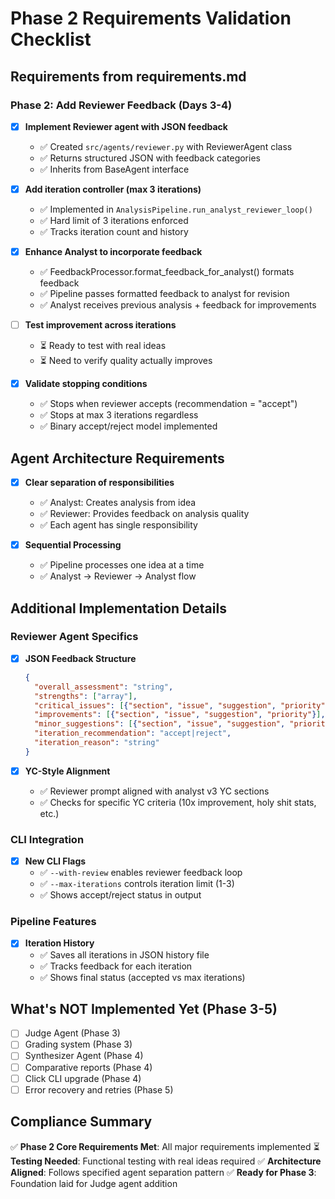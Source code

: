 # Phase 2 Requirements Validation Checklist

## Requirements from requirements.md

### Phase 2: Add Reviewer Feedback (Days 3-4)

- [x] **Implement Reviewer agent with JSON feedback**
  - ✅ Created `src/agents/reviewer.py` with ReviewerAgent class
  - ✅ Returns structured JSON with feedback categories
  - ✅ Inherits from BaseAgent interface

- [x] **Add iteration controller (max 3 iterations)**
  - ✅ Implemented in `AnalysisPipeline.run_analyst_reviewer_loop()`
  - ✅ Hard limit of 3 iterations enforced
  - ✅ Tracks iteration count and history

- [x] **Enhance Analyst to incorporate feedback**
  - ✅ FeedbackProcessor.format_feedback_for_analyst() formats feedback
  - ✅ Pipeline passes formatted feedback to analyst for revision
  - ✅ Analyst receives previous analysis + feedback for improvements

- [ ] **Test improvement across iterations**
  - ⏳ Ready to test with real ideas
  - ⏳ Need to verify quality actually improves

- [x] **Validate stopping conditions**
  - ✅ Stops when reviewer accepts (recommendation = "accept")
  - ✅ Stops at max 3 iterations regardless
  - ✅ Binary accept/reject model implemented

## Agent Architecture Requirements

- [x] **Clear separation of responsibilities**
  - ✅ Analyst: Creates analysis from idea
  - ✅ Reviewer: Provides feedback on analysis quality
  - ✅ Each agent has single responsibility

- [x] **Sequential Processing**
  - ✅ Pipeline processes one idea at a time
  - ✅ Analyst → Reviewer → Analyst flow

## Additional Implementation Details

### Reviewer Agent Specifics

- [x] **JSON Feedback Structure**

  ```json
  {
    "overall_assessment": "string",
    "strengths": ["array"],
    "critical_issues": [{"section", "issue", "suggestion", "priority"}],
    "improvements": [{"section", "issue", "suggestion", "priority"}],
    "minor_suggestions": [{"section", "issue", "suggestion", "priority"}],
    "iteration_recommendation": "accept|reject",
    "iteration_reason": "string"
  }
  ```

- [x] **YC-Style Alignment**
  - ✅ Reviewer prompt aligned with analyst v3 YC sections
  - ✅ Checks for specific YC criteria (10x improvement, holy shit stats, etc.)

### CLI Integration

- [x] **New CLI Flags**
  - ✅ `--with-review` enables reviewer feedback loop
  - ✅ `--max-iterations` controls iteration limit (1-3)
  - ✅ Shows accept/reject status in output

### Pipeline Features

- [x] **Iteration History**
  - ✅ Saves all iterations in JSON history file
  - ✅ Tracks feedback for each iteration
  - ✅ Shows final status (accepted vs max iterations)

## What's NOT Implemented Yet (Phase 3-5)

- [ ] Judge Agent (Phase 3)
- [ ] Grading system (Phase 3)
- [ ] Synthesizer Agent (Phase 4)
- [ ] Comparative reports (Phase 4)
- [ ] Click CLI upgrade (Phase 4)
- [ ] Error recovery and retries (Phase 5)

## Compliance Summary

✅ **Phase 2 Core Requirements Met**: All major requirements implemented
⏳ **Testing Needed**: Functional testing with real ideas required
✅ **Architecture Aligned**: Follows specified agent separation pattern
✅ **Ready for Phase 3**: Foundation laid for Judge agent addition
